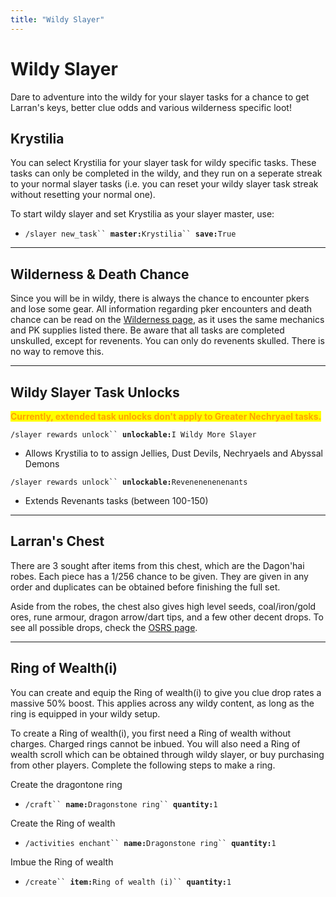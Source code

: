 ```yaml
---
title: "Wildy Slayer"
---
```


# Wildy Slayer

Dare to adventure into the wildy for your slayer tasks for a chance to get Larran's keys, better clue odds and various wilderness specific loot!

## Krystilia

You can select Krystilia for your slayer task for wildy specific tasks. These tasks can only be completed in the wildy, and they run on a seperate streak to your normal slayer tasks (i.e. you can reset your wildy slayer task streak without resetting your normal one).

To start wildy slayer and set Krystilia as your slayer master, use:

- `/slayer new_task`` `**`master:`**`Krystilia`` `**`save:`**`True`

---

## Wilderness & Death Chance

Since you will be in wildy, there is always the chance to encounter pkers and lose some gear. All information regarding pker encounters and death chance can be read on the [Wilderness page](../../bosses/wilderness/#pk-and-death-chance), as it uses the same mechanics and PK supplies listed there. Be aware that all tasks are completed unskulled, except for revenents. You can only do revenents skulled. There is no way to remove this.

---

## Wildy Slayer Task Unlocks

<mark style="color:orange;">**Currently, extended task unlocks don't apply to Greater Nechryael tasks.**</mark>

`/slayer rewards unlock`` `**`unlockable:`**`I Wildy More Slayer`

- Allows Krystilia to to assign Jellies, Dust Devils, Nechryaels and Abyssal Demons

`/slayer rewards unlock`` `**`unlockable:`**`Revenenenenenants`

- Extends Revenants tasks (between 100-150)

---

## Larran's Chest

There are 3 sought after items from this chest, which are the Dagon'hai robes. Each piece has a 1/256 chance to be given. They are given in any order and duplicates can be obtained before finishing the full set.

Aside from the robes, the chest also gives high level seeds, coal/iron/gold ores, rune armour, dragon arrow/dart tips, and a few other decent drops. To see all possible drops, check the [OSRS page](https://oldschool.runescape.wiki/w/Larran's_big_chest).

---

## Ring of Wealth(i)

You can create and equip the Ring of wealth(i) to give you clue drop rates a massive 50% boost. This applies across any wildy content, as long as the ring is equipped in your wildy setup.

To create a Ring of wealth(i), you first need a Ring of wealth without charges. Charged rings cannot be inbued. You will also need a Ring of wealth scroll which can be obtained through wildy slayer, or buy purchasing from other players. Complete the following steps to make a ring.

Create the dragontone ring

- `/craft`` `**`name:`**`Dragonstone ring`` `**`quantity:`**`1`

Create the Ring of wealth

- `/activities enchant`` `**`name:`**`Dragonstone ring`` `**`quantity:`**`1`

Imbue the Ring of wealth

- `/create`` `**`item:`**`Ring of wealth (i)`` `**`quantity:`**`1`
